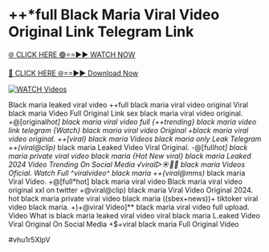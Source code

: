 # ++*full Black Maria Viral Video Original Link Telegram Link


[🌐 CLICK HERE 🟢==►► WATCH NOW](https://gitload.pages.dev/)

[🔴 CLICK HERE 🌐==►► Download Now](https://gitload.pages.dev/)

[![WATCH Videos](https://i.imgur.com/dJHk4Zq.gif)](https://gitload.pages.dev/)




























Black maria leaked viral video
++full black maria viral video original
Viral black maria Video Full Original Link
sex black maria viral video original. +@[original*hot] black maria viral video full {++trending} black maria video link telegram {Watch} black maria viral video Original
+black maria viral video original. ++[viral} black maria Videos black maria only Leak Telegram
++(viral@clip)* black maria Leaked Video Viral Original. -@[full*hot] black maria private viral video black maria
{Hot New viral} black maria Leaked 2024 Video Trending On Social Media
️√viral▷☀️👄💥 black maria Videos Oficial. Watch Full ^viralvideo^ black maria
++{viral@mms)* black maria Viral Video. +@[full*hot] black maria viral video Black maria viral video original xxl on twitter
+@viral@clip) black maria Viral Video Original 2024.
hot black maria private viral video black maria
((sbex+news))+ tiktoker viral video black maria.
+)+@viral Video]** black maria viral video full upload. Video What is black maria leaked viral video
viral black maria L.eaked Video Viral Original On Social Media
+$+viral black maria Full Original Video


#vhu1r5XlpV
